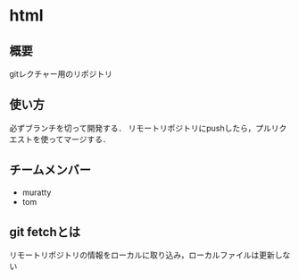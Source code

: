 # html

## 概要
gitレクチャー用のリポジトリ

## 使い方
必ずブランチを切って開発する．
リモートリポジトリにpushしたら，プルリクエストを使ってマージする．

## チームメンバー
* muratty
* tom

## git fetchとは
リモートリポジトリの情報をローカルに取り込み，ローカルファイルは更新しない